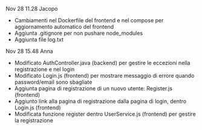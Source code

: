 Nov 28 11.28 Jacopo
- Cambiamenti nel Dockerfile del frontend e nel compose per aggiornamento automatico del frontend
- Aggiunta .gitignore per non pushare node_modules
- Aggiunta file log.txt

Nov 28 15.48 Anna
- Modificato AuthController.java (backend) per gestire le eccezioni nella registrazione e nel login
- Modificato Login.js (frontend) per mostrare messaggio di errore quando password/email sono sbagliate
- Aggiunta pagina di registrazione di un nuovo utente: Register.js (frontend)
- Aggiunto link alla pagina di registrazione dalla pagina di login, dentro Login.js (frontend)
- Modificata funzione register dentro UserService.js (frontend) per gestire la registrazione
